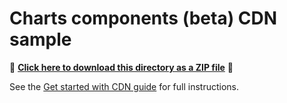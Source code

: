 # Charts components (beta) CDN sample

📁 **[Click here to download this directory as a ZIP file](https://esri.github.io/jsapi-resources/zips/charts-components-sample-cdn.zip)** 📁

See the [Get started with CDN guide](https://developers.arcgis.com/javascript/latest/get-started/#cdn) for full instructions.
